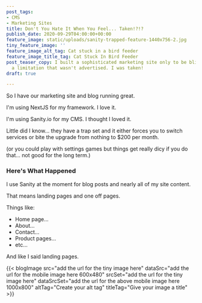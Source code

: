 ```yaml
---
post_tags:
- CMS
- Marketing Sites
title: Don't You Hate It When You Feel... Taken!?!?
publish_date: 2020-09-29T04:00:00+00:00
feature_image: static/uploads/sanity-trapped-feature-1440x756-2.jpg
tiny_feature_image: ''
feature_image_alt_tag: Cat stuck in a bird feeder
feature_image_title_tag: Cat Stuck In Bird Feeder
post_teaser_copy: I built a sophisticated marketing site only to be blind sided by
  a limitation that wasn't advertised. I was taken!
draft: true

---
```

So I have our marketing site and blog running great. 

I'm using NextJS for my framework. I love it.

I'm using Sanity.io for my CMS. I thought I loved it. 

Little did I know... they have a trap set and it either forces you to switch services or bite the upgrade from nothing to $200 per month.

(or you could play with settings games but things get really dicy if you do that... not good for the long term.)

### Here's What Happened

I use Sanity at the moment for blog posts and nearly all of my site content. 

That means landing pages and one off pages.

Things like:

* Home page...
* About...
* Contact...
* Product pages...
* etc...

And like I said landing pages.

{{< blogImage
src="add the url for the tiny image here"
dataSrc="add the url for the mobile image here 600x480"
srcSet="add the url for the tiny image here"
dataSrcSet="add the url for the above mobile image here 1000x800"
altTag="Create your alt tag"
titleTag="Give your image a title" >}}